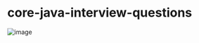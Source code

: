 # core-java-interview-questions
![image](https://github.com/javadevelopmentreference/core-java-interview-questions/assets/102214817/1854f5dc-bfb8-46c8-b9bd-4a1b414a8b8e)
